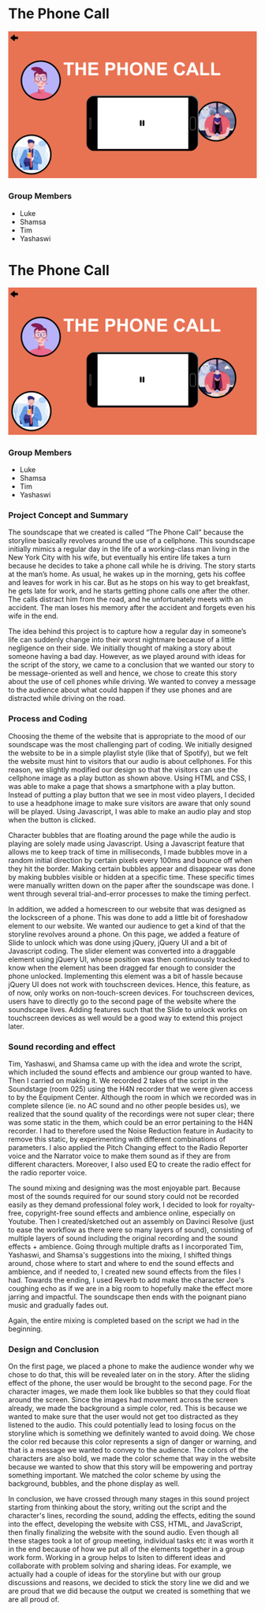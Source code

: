# The Phone Call

![](https://github.com/yashaswiim/the_phone_call/blob/main/assets/the_phone_call_.png)

### Group Members
* Luke
* Shamsa
* Tim
* Yashaswi
# The Phone Call

![](https://github.com/yashaswiim/the_phone_call/blob/main/assets/the_phone_call_.png)

### Group Members
* Luke
* Shamsa
* Tim
* Yashaswi

### Project Concept and Summary

The soundscape that we created is called “The Phone Call” because the storyline basically revolves around the use of a cellphone. This soundscape initially mimics a regular day in the life of a working-class man living in the New York City with his wife, but eventually his entire life takes a turn because he decides to take a phone call while he is driving. The story starts at the man’s home. As usual, he wakes up in the morning, gets his coffee and leaves for work in his car. But as he stops on his way to get breakfast, he gets late for work, and he starts getting phone calls one after the other. The calls distract him from the road, and he unfortunately meets with an accident. The man loses his memory after the accident and forgets even his wife in the end.

The idea behind this project is to capture how a regular day in someone’s life can suddenly change into their worst nightmare because of a little negligence on their side. We initially thought of making a story about someone having a bad day. However, as we played around with ideas for the script of the story, we came to a conclusion that we wanted our story to be message-oriented as well and hence, we chose to create this story about the use of cell phones while driving. We wanted to convey a message to the audience about what could happen if they use phones and are distracted while driving on the road.

### Process and Coding

Choosing the theme of the website that is appropriate to the mood of our soundscape was the most challenging part of coding. We initially designed the website to be in a simple playlist style (like that of Spotify), but we felt the website must hint to visitors that our audio is about cellphones. For this reason, we slightly modified our design so that the visitors can use the cellphone image as a play button as shown above. Using HTML and CSS, I was able to make a page that shows a smartphone with a play button. Instead of putting a play button that we see in most video players, I decided to use a headphone image to make sure visitors are aware that only sound will be played. Using Javascript, I was able to make an audio play and stop when the button is clicked.

Character bubbles that are floating around the page while the audio is playing are solely made using Javascript. Using a Javascript feature that allows me to keep track of time in milliseconds, I made bubbles move in a random initial direction by certain pixels every 100ms and bounce off when they hit the border. Making certain bubbles appear and disappear was done by making bubbles visible or hidden at a specific time. These specific times were manually written down on the paper after the soundscape was done. I went through several trial-and-error processes to make the timing perfect.

In addition, we added a homescreen to our website that was designed as the lockscreen of a phone. This was done to add a little bit of foreshadow element to our website. We wanted our audience to get a kind of that the storyline revolves around a phone. On this page, we added a feature of Slide to unlock which was done using jQuery, jQuery UI and a bit of Javascript coding. The slider element was converted into a draggable element using jQuery UI, whose position was then continuously tracked to know when the element has been dragged far enough to consider the phone unlocked. Implementing this element was a bit of hassle because jQuery UI does not work with touchscreen devices. Hence, this feature, as of now, only works on non-touch-screen devices. For touchscreen devices, users have to directly go to the second page of the website where the soundscape lives. Adding features such that the Slide to unlock works on touchscreen devices as well would be a good way to extend this project later.

### Sound recording and effect

Tim, Yashaswi, and Shamsa came up with the idea and wrote the script, which included the sound effects and ambience our group wanted to have. Then I carried on making it. We recorded 2 takes of the script in the Soundstage (room 025) using the H4N recorder that we were given access to by the Equipment Center. Although the room in which we recorded was in complete silence (ie. no AC sound and no other people besides us), we realized that the sound quality of the recordings were not super clear; there was some static in the them, which could be an error pertaining to the H4N recorder. I had to therefore used the Noise Reduction feature in Audacity to remove this static, by experimenting with different combinations of parameters. I also applied the Pitch Changing effect to the Radio Reporter voice and the Narrator voice to make them sound as if they are from different characters. Moreover, I also used EQ to create the radio effect for the radio reporter voice. 

The sound mixing and designing was the most enjoyable part. Because most of the sounds required for our sound story could not be recorded easily as they demand professional foley work, I decided to look for royalty-free, copyright-free sound effects and ambience online, especially on Youtube. Then I created/sketched out an assembly on Davinci Resolve (just to ease the workflow as there were so many layers of sound), consisting of multiple layers of sound including the original recording and the sound effects + ambience. Going through multiple drafts as I incorporated Tim, Yashaswi, and Shamsa's suggestions into the mixing, I shifted things around, chose where to start and where to end the sound effects and ambience, and if needed to, I created new sound effects from the files I had. Towards the ending, I used Reverb to add make the character Joe's coughing echo as if we are in a big room to hopefully make the effect more jarring and impactful. The soundscape then ends with the poignant piano music and gradually fades out. 

Again, the entire mixing is completed based on the script we had in the beginning.

### Design and Conclusion

On the first page, we placed a phone to make the audience wonder why we chose to do that, this will be revealed later on in the story. After the sliding effect of the phone, the user would be brought to the second page. For the character images, we made them look like bubbles so that they could float around the screen. Since the images had movement across the screen already, we made the background a simple color, red. This is because we wanted to make sure that the user would not get too distracted as they listened to the audio. This could potentially lead to losing focus on the storyline which is something we definitely wanted to avoid doing. We chose the color red because this color represents a sign of danger or warning, and that is a message we wanted to convey to the audience. The colors of the characters are also bold, we made the color scheme that way in the website because we wanted to show that this story will be empowering and portray something important. We matched the color scheme by using the background, bubbles, and the phone display as well.

In conclusion, we have crossed through many stages in this sound project starting from thinking about the story, writing out the script and the character's lines, recording the sound, adding the effects, editing the sound into the effect, developing the website with CSS, HTML, and JavaScript, then finally finalizing the website with the sound audio. Even though all these stages took a lot of group meeting, individual tasks etc it was worth it in the end because of how we put all of the elements together in a group work form. Working in a group helps to lsiten to different ideas and collaborate with problem solving and sharing ideas. For example, we actually had a couple of ideas for the storyline but with our group discussions and reasons, we decided to stick the story line we did and we are proud that we did because the output we created is something that we are all proud of.
